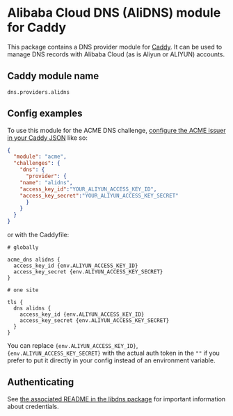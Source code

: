 Alibaba Cloud DNS (AliDNS) module for Caddy
===========================

This package contains a DNS provider module for [Caddy](https://github.com/caddyserver/caddy). It can be used to manage DNS records with Alibaba Cloud (as is Aliyun or ALIYUN) accounts.

## Caddy module name

```
dns.providers.alidns
```

## Config examples

To use this module for the ACME DNS challenge, [configure the ACME issuer in your Caddy JSON](https://caddyserver.com/docs/json/apps/tls/automation/policies/issuer/acme/) like so:

```json
{
  "module": "acme",
  "challenges": {
    "dns": {
      "provider": {
	"name": "alidns",
	"access_key_id":"YOUR_ALIYUN_ACCESS_KEY_ID",
	"access_key_secret":"YOUR_ALIYUN_ACCESS_KEY_SECRET"
      }
    }
  }
}
```

or with the Caddyfile:

```
# globally

acme_dns alidns {
  access_key_id {env.ALIYUN_ACCESS_KEY_ID}
  access_key_secret {env.ALIYUN_ACCESS_KEY_SECRET}
}
```

```
# one site

tls {
  dns alidns {
    access_key_id {env.ALIYUN_ACCESS_KEY_ID}
    access_key_secret {env.ALIYUN_ACCESS_KEY_SECRET}
  }
}
```

You can replace `{env.ALIYUN_ACCESS_KEY_ID}`,`{env.ALIYUN_ACCESS_KEY_SECRET}` with the actual auth token in the `""` if you prefer to put it directly in your config instead of an environment variable.


## Authenticating

See [the associated README in the libdns package](https://github.com/libdns/alidns) for important information about credentials.
